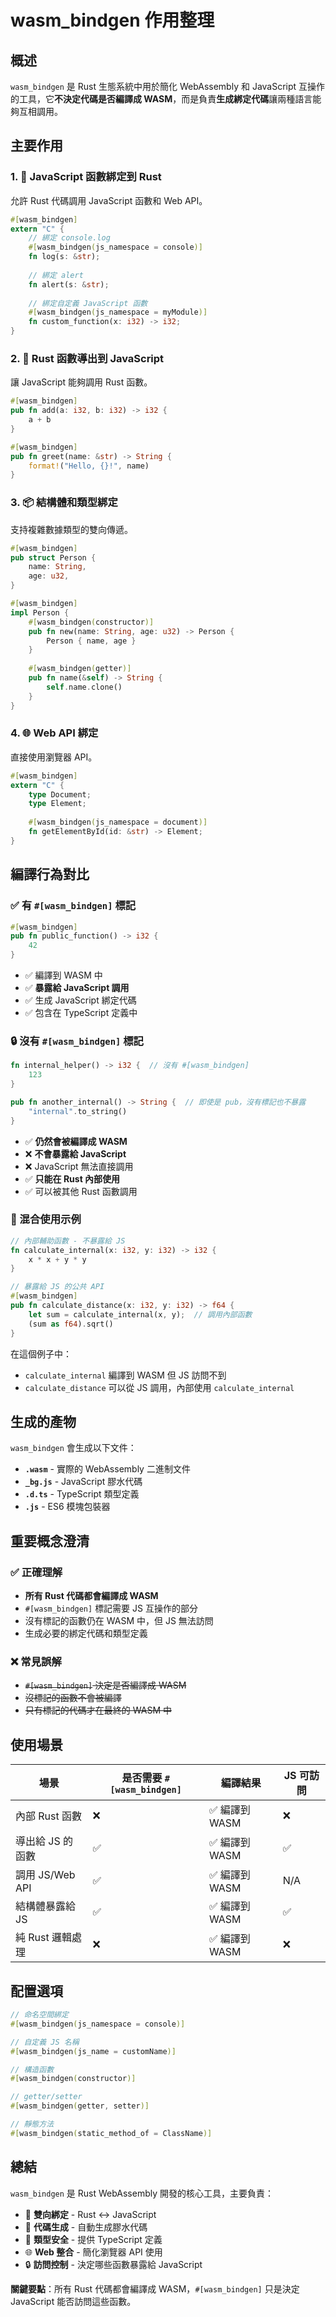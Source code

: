# wasm_bindgen 作用整理

## 概述

`wasm_bindgen` 是 Rust 生態系統中用於簡化 WebAssembly 和 JavaScript 互操作的工具，它**不決定代碼是否編譯成 WASM**，而是負責**生成綁定代碼**讓兩種語言能夠互相調用。

## 主要作用

### 1. 🔗 JavaScript 函數綁定到 Rust

允許 Rust 代碼調用 JavaScript 函數和 Web API。

```rust
#[wasm_bindgen]
extern "C" {
    // 綁定 console.log
    #[wasm_bindgen(js_namespace = console)]
    fn log(s: &str);
    
    // 綁定 alert
    fn alert(s: &str);
    
    // 綁定自定義 JavaScript 函數
    #[wasm_bindgen(js_namespace = myModule)]
    fn custom_function(x: i32) -> i32;
}
```

### 2. 🚀 Rust 函數導出到 JavaScript

讓 JavaScript 能夠調用 Rust 函數。

```rust
#[wasm_bindgen]
pub fn add(a: i32, b: i32) -> i32 {
    a + b
}

#[wasm_bindgen]
pub fn greet(name: &str) -> String {
    format!("Hello, {}!", name)
}
```

### 3. 📦 結構體和類型綁定

支持複雜數據類型的雙向傳遞。

```rust
#[wasm_bindgen]
pub struct Person {
    name: String,
    age: u32,
}

#[wasm_bindgen]
impl Person {
    #[wasm_bindgen(constructor)]
    pub fn new(name: String, age: u32) -> Person {
        Person { name, age }
    }
    
    #[wasm_bindgen(getter)]
    pub fn name(&self) -> String {
        self.name.clone()
    }
}
```

### 4. 🌐 Web API 綁定

直接使用瀏覽器 API。

```rust
#[wasm_bindgen]
extern "C" {
    type Document;
    type Element;
    
    #[wasm_bindgen(js_namespace = document)]
    fn getElementById(id: &str) -> Element;
}
```

## 編譯行為對比

### ✅ 有 `#[wasm_bindgen]` 標記

```rust
#[wasm_bindgen]
pub fn public_function() -> i32 {
    42
}
```

- ✅ 編譯到 WASM 中
- ✅ **暴露給 JavaScript 調用**
- ✅ 生成 JavaScript 綁定代碼
- ✅ 包含在 TypeScript 定義中

### 🔒 沒有 `#[wasm_bindgen]` 標記

```rust
fn internal_helper() -> i32 {  // 沒有 #[wasm_bindgen]
    123
}

pub fn another_internal() -> String {  // 即使是 pub，沒有標記也不暴露
    "internal".to_string()
}
```

- ✅ **仍然會被編譯成 WASM**
- ❌ **不會暴露給 JavaScript**
- ❌ JavaScript 無法直接調用
- ✅ **只能在 Rust 內部使用**
- ✅ 可以被其他 Rust 函數調用

### 📝 混合使用示例

```rust
// 內部輔助函數 - 不暴露給 JS
fn calculate_internal(x: i32, y: i32) -> i32 {
    x * x + y * y
}

// 暴露給 JS 的公共 API
#[wasm_bindgen]
pub fn calculate_distance(x: i32, y: i32) -> f64 {
    let sum = calculate_internal(x, y);  // 調用內部函數
    (sum as f64).sqrt()
}
```

在這個例子中：
- `calculate_internal` 編譯到 WASM 但 JS 訪問不到
- `calculate_distance` 可以從 JS 調用，內部使用 `calculate_internal`

## 生成的產物

`wasm_bindgen` 會生成以下文件：

- **`.wasm`** - 實際的 WebAssembly 二進制文件
- **`_bg.js`** - JavaScript 膠水代碼
- **`.d.ts`** - TypeScript 類型定義
- **`.js`** - ES6 模塊包裝器

## 重要概念澄清

### ✅ 正確理解
- **所有 Rust 代碼都會編譯成 WASM**
- `#[wasm_bindgen]` 標記需要 JS 互操作的部分
- 沒有標記的函數仍在 WASM 中，但 JS 無法訪問
- 生成必要的綁定代碼和類型定義

### ❌ 常見誤解
- ~~`#[wasm_bindgen]` 決定是否編譯成 WASM~~
- ~~沒標記的函數不會被編譯~~
- ~~只有標記的代碼才在最終的 WASM 中~~

## 使用場景

| 場景 | 是否需要 `#[wasm_bindgen]` | 編譯結果 | JS 可訪問 |
|------|---------------------------|---------|-----------|
| 內部 Rust 函數 | ❌ | ✅ 編譯到 WASM | ❌ |
| 導出給 JS 的函數 | ✅ | ✅ 編譯到 WASM | ✅ |
| 調用 JS/Web API | ✅ | ✅ 編譯到 WASM | N/A |
| 結構體暴露給 JS | ✅ | ✅ 編譯到 WASM | ✅ |
| 純 Rust 邏輯處理 | ❌ | ✅ 編譯到 WASM | ❌ |

## 配置選項

```rust
// 命名空間綁定
#[wasm_bindgen(js_namespace = console)]

// 自定義 JS 名稱
#[wasm_bindgen(js_name = customName)]

// 構造函數
#[wasm_bindgen(constructor)]

// getter/setter
#[wasm_bindgen(getter, setter)]

// 靜態方法
#[wasm_bindgen(static_method_of = ClassName)]
```

## 總結

`wasm_bindgen` 是 Rust WebAssembly 開發的核心工具，主要負責：
- 🔄 **雙向綁定** - Rust ↔ JavaScript
- 📝 **代碼生成** - 自動生成膠水代碼  
- 🎯 **類型安全** - 提供 TypeScript 定義
- 🌐 **Web 整合** - 簡化瀏覽器 API 使用
- 🔒 **訪問控制** - 決定哪些函數暴露給 JavaScript

**關鍵要點**：所有 Rust 代碼都會編譯成 WASM，`#[wasm_bindgen]` 只是決定 JavaScript 能否訪問這些函數。